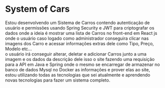 # System of Cars
Estou desenvolvendo um Sistema de Carros contendo autenticação de usuário e permissões usando
Spring Security e JWT para criptografar os dados onde a ideia é mostrar uma lista de Carros no front-end em React js 
onde o usuário caso logado como administrador conseguira clicar nas imagens dos Carro e acessar informações extras dele como Tipo, Preço, Modelo etc...  
o usuário irá conseguir alterar, deletar e adicionar Carros junto a uma imagem e os dados da descrição dele
isso o site fazendo uma requisição para a API em Java e Spring onde o mesmo se encarregar de armazenar no banco de dados Mysql
no Docker as informações e prover elas ao site, estou utilizando todas as tecnologias que sei atualmente e aprendendo novas tecnologias para fazer um sistema completo.
